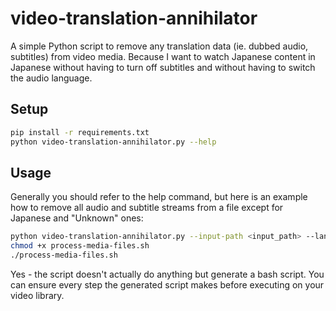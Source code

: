 # video-translation-annihilator
A simple Python script to remove any translation data (ie. dubbed audio, subtitles) from video media. Because I want to watch Japanese content in Japanese without having to turn off subtitles and without having to switch the audio language.

## Setup
```bash
pip install -r requirements.txt
python video-translation-annihilator.py --help
```

## Usage
Generally you should refer to the help command, but here is an example how to remove all audio and subtitle streams from a file except for Japanese and "Unknown" ones:
```bash
python video-translation-annihilator.py --input-path <input_path> --languages jap,jpn --script-path process-media-files.sh
chmod +x process-media-files.sh
./process-media-files.sh
```

Yes - the script doesn't actually do anything but generate a bash script. You can ensure every step the generated script makes before executing on your video library.